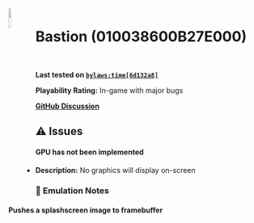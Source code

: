 <img align="left" height="10%" width="10%" src="https://img-eshop.cdn.nintendo.net/i/1da3bc8352d2d876aa50551869ecfa7a1c610421297b6f2cb22938d11d55ef48.jpg"/>

# Bastion (010038600B27E000)
<br>

**Last tested on [`bylaws:time[6d132a8]`](https://github.com/bylaws/skyline/commit/6d132a8)**

**Playability Rating:** In-game with major bugs

[**GitHub Discussion**](https://github.com/willfaust/title-meta/discussions/2)
## :warning: Issues
#### GPU has not been implemented
* **Description:** No graphics will display on-screen
### :memo: Emulation Notes
#### Pushes a splashscreen image to framebuffer